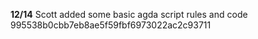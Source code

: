 





**12/14** Scott added some basic agda script rules and code 995538b0cbb7eb8ae5f59fbf6973022ac2c93711

